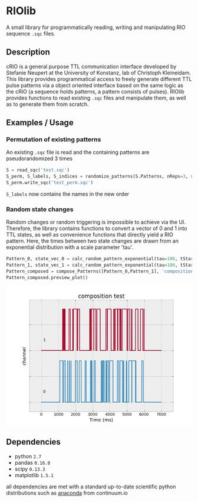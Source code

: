 # RIOlib
A small library for programmatically reading, writing and manipulating RIO sequence `.sqc` files.

## Description
cRIO is a general purpose TTL communication interface developed by Stefanie Neupert at the University of Konstanz, lab of Christoph Kleineidam. This library provides programmatical access to freely generate different TTL pulse patterns via a object oriented interface based on the same logic as the cRIO (a sequence holds patterns, a pattern consists of pulses). RIOlib provides functions to read existing `.sqc` files and manipulate them, as well as to generate them from scratch.

## Examples / Usage

### Permutation of existing patterns
An existing `.sqc` file is read and the containing patterns are pseudorandomized 3 times

```python
S = read_sqc('test.sqc')
S_perm, S_labels, S_indices = randomize_patterns(S.Patterns, nReps=3, seq_name='3x permuted', pseudorandom=True)
S_perm.write_sqc('test_perm.sqc')
```
`S_labels` now contains the names in the new order

### Random state changes
Random changes or random triggering is impossible to achieve via the UI. Therefore, the library contains functions to convert a vector of 0 and 1 into TTL states, as well as convenience functions that directly yield a RIO pattern. Here, the times between two state changes are drawn from an exponential distribution with a scale parameter 'tau'.

```python
Pattern_0, state_vec_0 = calc_random_pattern_exponential(tau=100, tStart=1000, tDuration=5000, tTotal=7000, channel=0, name='stim exp A')
Pattern_1, state_vec_1 = calc_random_pattern_exponential(tau=100, tStart=1000, tDuration=5000, tTotal=7000, channel=1, name='stim exp B')
Pattern_composed = compose_Patterns([Pattern_0,Pattern_1], 'composition test', total_duration=7000)
Pattern_composed.preview_plot()
```

![ ](https://github.com/grg2rsr/RIOlib/blob/master/screenshot.png  "Example")


## Dependencies
+ python `2.7`
+ pandas `0.16.0`
+ scipy `0.13.3`
+ matplotlib `1.5.1`

all dependencies are met with a standard up-to-date scientific python distributions such as [anaconda](https://www.continuum.io/downloads)  from continuum.io
